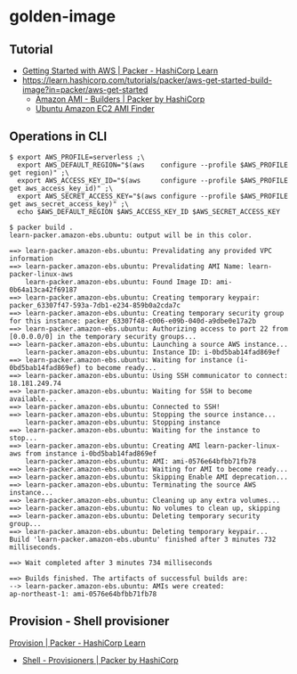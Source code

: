 # golden-image

## Tutorial

- [Getting Started with AWS | Packer - HashiCorp Learn](https://learn.hashicorp.com/collections/packer/aws-get-started)
- https://learn.hashicorp.com/tutorials/packer/aws-get-started-build-image?in=packer/aws-get-started
  - [Amazon AMI \- Builders \| Packer by HashiCorp](https://www.packer.io/plugins/builders/amazon)
  - [Ubuntu Amazon EC2 AMI Finder](https://cloud-images.ubuntu.com/locator/ec2/)

## Operations in CLI

```shell
$ export AWS_PROFILE=serverless ;\
  export AWS_DEFAULT_REGION="$(aws    configure --profile $AWS_PROFILE get region)" ;\
  export AWS_ACCESS_KEY_ID="$(aws     configure --profile $AWS_PROFILE get aws_access_key_id)" ;\
  export AWS_SECRET_ACCESS_KEY="$(aws configure --profile $AWS_PROFILE get aws_secret_access_key)" ;\
  echo $AWS_DEFAULT_REGION $AWS_ACCESS_KEY_ID $AWS_SECRET_ACCESS_KEY

$ packer build .
learn-packer.amazon-ebs.ubuntu: output will be in this color.

==> learn-packer.amazon-ebs.ubuntu: Prevalidating any provided VPC information
==> learn-packer.amazon-ebs.ubuntu: Prevalidating AMI Name: learn-packer-linux-aws
    learn-packer.amazon-ebs.ubuntu: Found Image ID: ami-0b64a13ca42f69187
==> learn-packer.amazon-ebs.ubuntu: Creating temporary keypair: packer_63307f47-593a-7db1-e234-859b0a2cda7c
==> learn-packer.amazon-ebs.ubuntu: Creating temporary security group for this instance: packer_63307f48-c006-e09b-040d-a9dbe0e17a2b
==> learn-packer.amazon-ebs.ubuntu: Authorizing access to port 22 from [0.0.0.0/0] in the temporary security groups...
==> learn-packer.amazon-ebs.ubuntu: Launching a source AWS instance...
    learn-packer.amazon-ebs.ubuntu: Instance ID: i-0bd5bab14fad869ef
==> learn-packer.amazon-ebs.ubuntu: Waiting for instance (i-0bd5bab14fad869ef) to become ready...
==> learn-packer.amazon-ebs.ubuntu: Using SSH communicator to connect: 18.181.249.74
==> learn-packer.amazon-ebs.ubuntu: Waiting for SSH to become available...
==> learn-packer.amazon-ebs.ubuntu: Connected to SSH!
==> learn-packer.amazon-ebs.ubuntu: Stopping the source instance...
    learn-packer.amazon-ebs.ubuntu: Stopping instance
==> learn-packer.amazon-ebs.ubuntu: Waiting for the instance to stop...
==> learn-packer.amazon-ebs.ubuntu: Creating AMI learn-packer-linux-aws from instance i-0bd5bab14fad869ef
    learn-packer.amazon-ebs.ubuntu: AMI: ami-0576e64bfbb71fb78
==> learn-packer.amazon-ebs.ubuntu: Waiting for AMI to become ready...
==> learn-packer.amazon-ebs.ubuntu: Skipping Enable AMI deprecation...
==> learn-packer.amazon-ebs.ubuntu: Terminating the source AWS instance...
==> learn-packer.amazon-ebs.ubuntu: Cleaning up any extra volumes...
==> learn-packer.amazon-ebs.ubuntu: No volumes to clean up, skipping
==> learn-packer.amazon-ebs.ubuntu: Deleting temporary security group...
==> learn-packer.amazon-ebs.ubuntu: Deleting temporary keypair...
Build 'learn-packer.amazon-ebs.ubuntu' finished after 3 minutes 732 milliseconds.

==> Wait completed after 3 minutes 734 milliseconds

==> Builds finished. The artifacts of successful builds are:
--> learn-packer.amazon-ebs.ubuntu: AMIs were created:
ap-northeast-1: ami-0576e64bfbb71fb78
```

## Provision - Shell provisioner

[Provision \| Packer \- HashiCorp Learn](https://learn.hashicorp.com/tutorials/packer/aws-get-started-provision?in=packer/aws-get-started)

- [Shell \- Provisioners \| Packer by HashiCorp](https://www.packer.io/docs/provisioners/shell)
